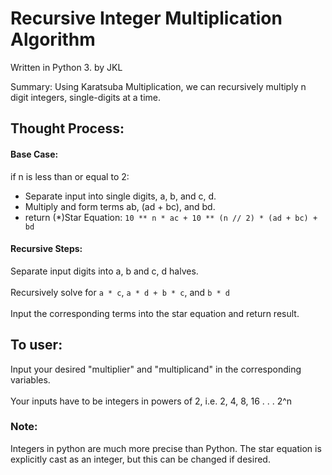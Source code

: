 # Recursive Integer Multiplication Algorithm
Written in Python 3.
by JKL

Summary: Using Karatsuba Multiplication, we can recursively multiply n digit integers, single-digits at a time. 

## Thought Process: 
#### Base Case:  
  if n is less than or equal to 2:
  * Separate input into single digits, a, b, and c, d. 
  * Multiply and form terms ab, (ad + bc), and bd.
  * return (*)Star Equation: ```10 ** n * ac + 10 ** (n // 2) * (ad + bc) + bd``` 
#### Recursive Steps:
  Separate input digits into a, b and c, d halves.\
  <br>Recursively solve for ```a * c```, ```a * d + b * c```, and ```b * d```<br/>
  <br>Input the corresponding terms into the star equation and return result.<br/>

## To user: 
Input your desired "multiplier" and "multiplicand" in the corresponding variables.\
<br>Your inputs have to be integers in powers of 2, i.e. 2, 4, 8, 16 . . . 2^n <br/>

### Note: 
Integers in python are much more precise than Python. The star equation is explicitly cast as an integer, but this can be changed if desired. 




